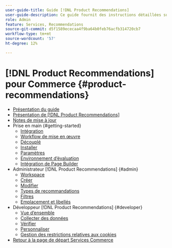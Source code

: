 ```yaml
---
user-guide-title: Guide [!DNL Product Recommendations]
user-guide-description: Ce guide fournit des instructions détaillées sur l’utilisation  [!DNL Product Recommendations]  à partir d’Adobe Commerce.
role: Admin
feature: Services, Recommendations
source-git-commit: d5f1589ececaa4f9ba64b0feb76acfb314720cb7
workflow-type: tm+mt
source-wordcount: '57'
ht-degree: 12%

---
```


# [!DNL Product Recommendations] pour Commerce {#product-recommendations}

- [Présentation du guide](guide-overview.md)
- [Présentation de  [!DNL Product Recommendations]](overview.md)
- [Notes de mise à jour](release-notes.md)
- Prise en main {#getting-started}
   - [Intégration](onboarding.md)
   - [Workflow de mise en œuvre](implementation-workflow.md)
   - [Découplé](headless.md)
   - [Installer](install-configure.md)
   - [Paramètres](settings.md)
   - [Environnement d’évaluation](staging-environment.md)
   - [Intégration de Page Builder](page-builder.md)
- Administrateur [!DNL Product Recommendations] {#admin}
   - [Workspace](workspace.md)
   - [Créer](create.md)
   - [Modifier](edit.md)
   - [Types de recommandations](type.md)
   - [Filtres](filters.md)
   - [Emplacement et libellés](placement.md)
- Développeur [!DNL Product Recommendations] {#developer}
   - [Vue d’ensemble](development-overview.md)
   - [Collecter des données](events.md)
   - [Vérifier](verify.md)
   - [Personnaliser](customize.md)
   - [Gestion des restrictions relatives aux cookies](setting-cookie.md)
- [Retour à la page de départ Services Commerce](https://experienceleague.adobe.com/docs/commerce/user-guides/home.html)
